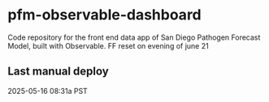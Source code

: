# pfm-observable-dashboard

Code repository for the front end data app of San Diego Pathogen Forecast Model, built with Observable.
FF reset on evening of june 21 
## Last manual deploy
2025-05-16 08:31a PST
